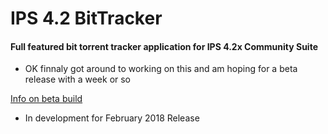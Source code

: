 # IPS 4.2 BitTracker

#### Full featured bit torrent tracker application for IPS 4.2x Community Suite

- OK finnaly got around to working on this and am hoping for a beta release with a week or so

[Info on beta build](https://www.devcu.com/forums/devcu-tracker/ips4bt/version-100-beta-1-initial-build-r3/)

- In development for February 2018 Release
